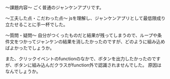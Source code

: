 〜課題内容〜
ごく普通のジャンケンアプリです。

〜工夫した点・こだわった点〜
jsを理解し、ジャンケンアプリとして最低限成り立たせることに手一杯でした。

〜質問・疑問〜
自分がつくったものだと結果が残ってしまうので、ループや条件文をつかってジャンケンの結果を消したかったのですが、どのように組み込めばよかったでしょうか。

また、クリックイベントのfunctionのなかで、ボタンを出力したかったのですが、ボタンに組み込んだクラスがfunction外で認識されませんでした。
原因はなんでしょうか。